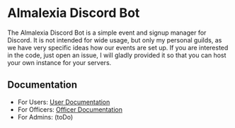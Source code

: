 
# Almalexia Discord Bot

The Almalexia Discord Bot is a simple event and signup manager for Discord. It is not intended for wide usage, but only my personal guilds, as we have very specific ideas how our events are set up. If you are interested in the code, just open an issue, I will gladly provided it so that you can host your own instance for your servers.

## Documentation

* For Users: [User Documentation](users.md)
* For Officers: [Officer Documentation](officers.md)
* For Admins: (toDo)
